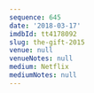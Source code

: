 ```yaml
---
sequence: 645
date: '2018-03-17'
imdbId: tt4178092
slug: the-gift-2015
venue: null
venueNotes: null
medium: Netflix
mediumNotes: null
---
```


